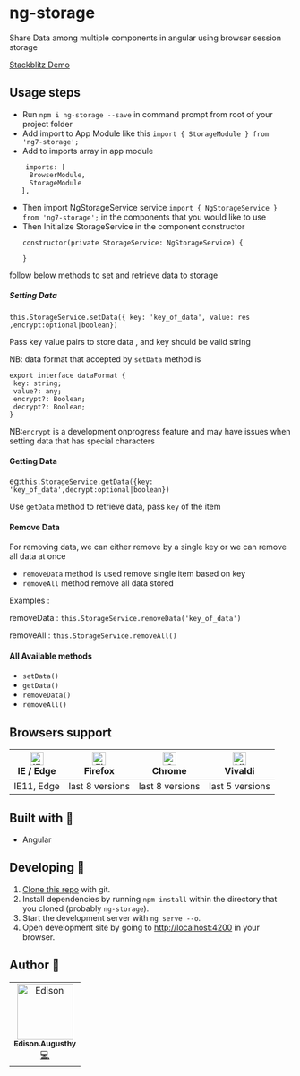 # ng-storage

Share Data among multiple components in angular using browser session storage

[Stackblitz Demo](https://stackblitz.com/edit/ng-storage-sample)

## Usage steps
 - Run `npm i ng-storage --save` in command prompt from root of your project folder
 - Add import to App Module like this `import { StorageModule } from 'ng7-storage';`
 - Add to imports array in app module
 ```
     imports: [
      BrowserModule,
      StorageModule
    ],
 ```

- Then import NgStorageService service `import { NgStorageService } from 'ng7-storage';` in the components that you would like to use
- Then Initialize StorageService in the component constructor
    ```
    constructor(private StorageService: NgStorageService) {

    }
   ```

follow below methods to set and retrieve data to storage
##### Setting Data

 `this.StorageService.setData({ key: 'key_of_data', value: res ,encrypt:optional|boolean})`

  Pass key value pairs to store data , and key should be  valid string


 NB: data format that accepted by `setData` method is

    export interface dataFormat {
     key: string;
     value?: any;
     encrypt?: Boolean;
     decrypt?: Boolean;
    }

NB:`encrypt` is a development onprogress feature and may have issues when setting data that has special characters

#### Getting Data

eg:`this.StorageService.getData({key: 'key_of_data',decrypt:optional|boolean})`

Use `getData` method to retrieve data, pass `key` of the item


#### Remove Data

 For removing data, we can either remove by a single key or we can remove all data at once

 - `removeData` method is used remove single item based on key
 - `removeAll` method remove all data stored

 Examples :

 removeData : `this.StorageService.removeData('key_of_data')`

 removeAll : `this.StorageService.removeAll()`

#### All Available methods
 - `setData()`
 - `getData()`
 - `removeData()`
 - `removeAll()`

## Browsers support

| [<img src="https://raw.githubusercontent.com/alrra/browser-logos/master/src/edge/edge_48x48.png" alt="IE / Edge" width="24px" height="24px" />](http://godban.github.io/browsers-support-badges/)</br>IE / Edge | [<img src="https://raw.githubusercontent.com/alrra/browser-logos/master/src/firefox/firefox_48x48.png" alt="Firefox" width="24px" height="24px" />](http://godban.github.io/browsers-support-badges/)</br>Firefox | [<img src="https://raw.githubusercontent.com/alrra/browser-logos/master/src/chrome/chrome_48x48.png" alt="Chrome" width="24px" height="24px" />](http://godban.github.io/browsers-support-badges/)</br>Chrome | [<img src="https://raw.githubusercontent.com/alrra/browser-logos/master/src/vivaldi/vivaldi_48x48.png" alt="Vivaldi" width="24px" height="24px" />](http://godban.github.io/browsers-support-badges/)</br>Vivaldi |
| --------- | --------- | --------- | --------- |
| IE11, Edge| last 8 versions| last 8 versions| last 5 versions


## Built with 🔧

* Angular

## Developing 👷

1. [Clone this repo](https://github.com/edisonaugusthy/ng-storage.git) with git.
1. Install dependencies by running `npm install` within the directory that you cloned (probably `ng-storage`).
1. Start the development server with `ng serve --o`.
1. Open development site by going to [http://localhost:4200](http://localhost:4200) in your browser.

## Author 🔮

<table>
  <tr>
    <td align="center"><a href="https://github.com/edisonaugusthy"><img src="https://github.com/edisonaugusthy.png?size=100" width="100px;" alt="Edison"/><br /><sub><b>Edison Augusthy</b></sub></a><br /><a href="https://github.com/edisonaugusthy/ng-storage/commits?author=edisonaugusthy" title="Edison">💻</a></td>

  </tr>

</table>
